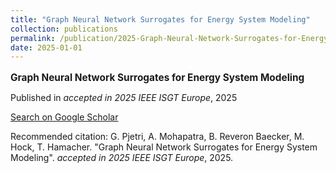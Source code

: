 ```yaml
---
title: "Graph Neural Network Surrogates for Energy System Modeling"
collection: publications
permalink: /publication/2025-Graph-Neural-Network-Surrogates-for-Energy-System-
date: 2025-01-01
---
```

<p style="font-size: 1.1em; margin-bottom: 0.5em;"><b>Graph Neural Network Surrogates for Energy System Modeling</b></p>
<p style="margin-bottom: 0.5em;">Published in <em>accepted in 2025 IEEE ISGT Europe</em>, 2025</p>
<p style="margin-bottom: 0.5em;"><a href="https://scholar.google.com/scholar?q=Graph+Neural+Network+Surrogates+for+Energy+System+Modeling" target="_blank">Search on Google Scholar</a></p>
<p>Recommended citation: G. Pjetri, A. Mohapatra, B. Reveron Baecker, M. Hock, T. Hamacher. "Graph Neural Network Surrogates for Energy System Modeling". <em>accepted in 2025 IEEE ISGT Europe</em>, 2025.</p>